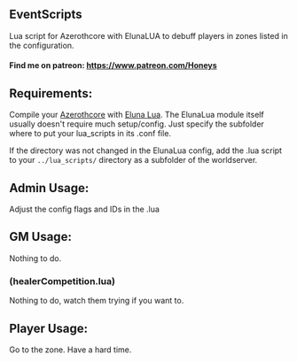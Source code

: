 ## EventScripts
Lua script for Azerothcore with ElunaLUA to debuff players in zones listed in the configuration.

#### Find me on patreon: https://www.patreon.com/Honeys

## Requirements:
Compile your [Azerothcore](https://github.com/azerothcore/azerothcore-wotlk) with [Eluna Lua](https://www.azerothcore.org/catalogue-details.html?id=131435473).
The ElunaLua module itself usually doesn't require much setup/config. Just specify the subfolder where to put your lua_scripts in its .conf file.

If the directory was not changed in the ElunaLua config, add the .lua script to your `../lua_scripts/` directory as a subfolder of the worldserver.

## Admin Usage:
Adjust the config flags and IDs in the .lua

## GM Usage:
Nothing to do.

### (healerCompetition.lua)
Nothing to do, watch them trying if you want to.

## Player Usage:
Go to the zone. Have a hard time.
